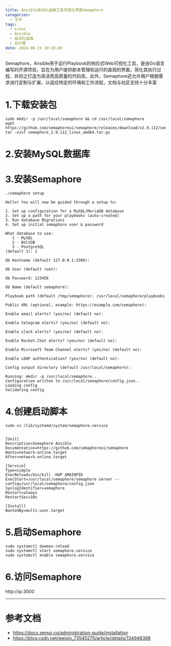 ```yaml
---
title: Ansible自动化运维工具可视化界面Semaphore
categories:
  - 工作
tags:
  - Linux
  - Ansible
  - 自动化运维
  - 云计算
date: 2024-06-15 10:20:45
---
```


Semaphore，Ansible用于运行Playbook的响应式Web可视化工具，是由Go语言编写的开源项目，旨在为用户提供剧本管理和运行的直观的界面，简化其执行过程，并将之打造为简洁而高质量的代码库。此外，Semaphore还允许用户根据需求进行定制与扩展，以适应特定的环境和工作流程，文档与社区支持十分丰富

# 1.下载安装包

    sudo mkdir -p /usr/local/semaphore && cd /usr/local/semaphore
    wget https://github.com/semaphoreui/semaphore/releases/download/v2.9.112/semaphore_2.9.112_linux_amd64.tar.gz
    tar -xzvf semaphore_2.9.112_linux_amd64.tar.gz

# 2.安装MySQL数据库

# 3.安装Semaphore

    ./semaphore setup

    Hello! You will now be guided through a setup to:

    1. Set up configuration for a MySQL/MariaDB database
    2. Set up a path for your playbooks (auto-created)
    3. Run database Migrations
    4. Set up initial semaphore user & password

    What database to use:
       1 - MySQL
       2 - BoltDB
       3 - PostgreSQL
    (default 1): 1

    db Hostname (default 127.0.0.1:3306): 

    db User (default root): 

    db Password: 123456

    db Name (default semaphore): 

    Playbook path (default /tmp/semaphore): /usr/local/semaphore/playbooks 

    Public URL (optional, example: https://example.com/semaphore): 

    Enable email alerts? (yes/no) (default no): 

    Enable telegram alerts? (yes/no) (default no): 

    Enable slack alerts? (yes/no) (default no): 

    Enable Rocket.Chat alerts? (yes/no) (default no): 

    Enable Microsoft Team Channel alerts? (yes/no) (default no): 

    Enable LDAP authentication? (yes/no) (default no): 

    Config output directory (default /usr/local/semaphore): 

    Running: mkdir -p /usr/local/semaphore..
    Configuration written to /usr/local/semaphore/config.json..
    Loading config
    Validating config

# 4.创建启动脚本

    sudo vi /lib/systemd/system/semaphore.service


    [Unit]
    Description=Semaphore Ansible
    Documentation=https://github.com/semaphoreui/semaphore
    Wants=network-online.target
    After=network-online.target

    [Service]
    Type=simple
    ExecReload=/bin/kill -HUP $MAINPID
    ExecStart=/usr/local/semaphore/semaphore server --config=/usr/local/semaphore/config.json
    SyslogIdentifier=semaphore
    Restart=always
    RestartSec=10s

    [Install]
    WantedBy=multi-user.target

# 5.启动Semaphore

    sudo systemctl daemon-reload
    sudo systemctl start semaphore.service
    sudo systemctl enable semaphore.service

# 6.访问Semaphore

http://ip:3000


---------

# 参考文档

- https://docs.semui.co/administration-guide/installation
- https://blog.csdn.net/weixin_73545275/article/details/134948388
